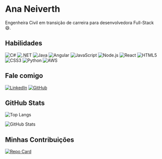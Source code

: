# Ana Neiverth

Engenheira Civil em transição de carreira para desenvolvedora Full-Stack :smile:.

## Habilidades

![C#](https://img.shields.io/badge/C%23-000?style=for-the-badge&logo=c-sharp&logoColor=823085&labelColor=00008B&color=00008B)
![.NET](https://img.shields.io/badge/.NET-000?style=for-the-badge&logo=dotnet&logoColor=823085&labelColor=00008B&color=00008B)
![Java](https://img.shields.io/badge/Java-000?style=for-the-badge&logo=java&labelColor=00008B&color=00008B)
![Angular](https://img.shields.io/badge/Angular-000?style=for-the-badge&logo=angular&logoColor=823085&labelColor=00008B&color=00008B)
![JavaScript](https://img.shields.io/badge/JavaScript-000?style=for-the-badge&logo=javascript&logoColor=823085&labelColor=00008B&color=00008B)
![Node.js](https://img.shields.io/badge/Node.js-000?style=for-the-badge&logo=nodedotjs&logoColor=823085&labelColor=00008B&color=00008B)
![React](https://img.shields.io/badge/React-000?style=for-the-badge&logoColor=823085&logo=react&labelColor=00008B&color=00008B)
![HTML5](https://img.shields.io/badge/HTML5-000?style=for-the-badge&logo=html5&logoColor=823085&labelColor=00008B&color=00008B)
![CSS3](https://img.shields.io/badge/CSS3-000?style=for-the-badge&logo=css3&logoColor=823085&labelColor=00008B&color=00008B)
![Python](https://img.shields.io/badge/Python-000?style=for-the-badge&logo=python&logoColor=823085&labelColor=00008B&color=00008B)
![AWS](https://img.shields.io/badge/AWS-000?style=for-the-badge&logo=amazonaws&logoColor=823085&labelColor=00008B&color=00008B)


## Fale comigo

[![LinkedIn](https://img.shields.io/badge/LinkedIn-000?style=for-the-badge&logo=linkedin&logoColor=00008B&labelColor=823085&color=823085)](https://www.linkedin.com/in/anajulianeiverth/)
[![GitHub](https://img.shields.io/badge/GitHub-000?style=for-the-badge&logo=github&logoColor=00008B&labelColor=823085&color=823085)](https://github.com/anajvn)


## GitHub Stats

![Top Langs](https://github-readme-stats-git-masterrstaa-rickstaa.vercel.app/api/top-langs/?username=anajvn&theme=jolly)

![GitHub Stats](https://github-readme-stats.vercel.app/api?username=anajvn&&theme=jolly)

## Minhas Contribuições

[![Repo Card](https://github-readme-stats.vercel.app/api/pin/?username=anajvn&repo=dio-lab-open-source&theme=jolly)](https://github.com/anajvn/dio-lab-open-source)